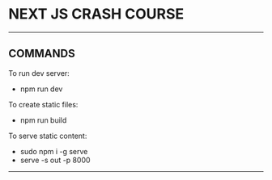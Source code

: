 # NEXT JS CRASH COURSE

---

## COMMANDS

To run dev server:

- npm run dev

To create static files:

- npm run build

To serve static content:

- sudo npm i -g serve
- serve -s out -p 8000

---
